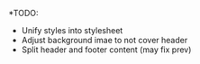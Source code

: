 *TODO:

- Unify styles into stylesheet
- Adjust background imae to not cover header
- Split header and footer content (may fix prev)